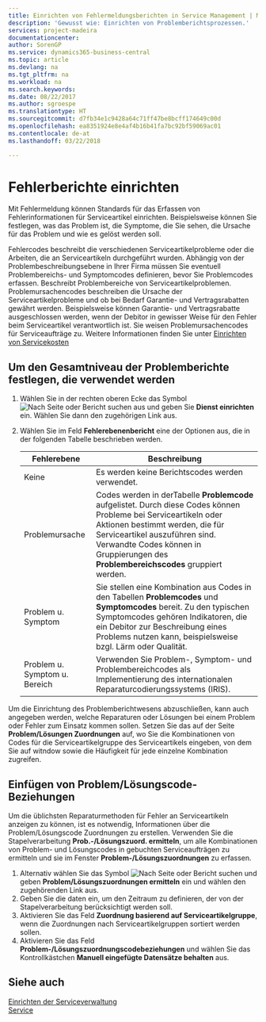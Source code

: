 ```yaml
---
title: Einrichten von Fehlermeldungsberichten in Service Management | Microsoft Docs
description: 'Gewusst wie: Einrichten von Problemberichtsprozessen.'
services: project-madeira
documentationcenter: 
author: SorenGP
ms.service: dynamics365-business-central
ms.topic: article
ms.devlang: na
ms.tgt_pltfrm: na
ms.workload: na
ms.search.keywords: 
ms.date: 08/22/2017
ms.author: sgroespe
ms.translationtype: HT
ms.sourcegitcommit: d7fb34e1c9428a64c71ff47be8bcff174649c00d
ms.openlocfilehash: ea8351924e8e4af4b16b41fa7bc92bf59069ac01
ms.contentlocale: de-at
ms.lasthandoff: 03/22/2018

---
```


# <a name="set-up-fault-reporting"></a>Fehlerberichte einrichten
Mit Fehlermeldung können Standards für das Erfassen von Fehlerinformationen für Serviceartikel einrichten. Beispielsweise können Sie festlegen, was das Problem ist, die Symptome, die Sie sehen, die Ursache für das Problem und wie es gelöst werden soll.  

Fehlercodes beschreibt die verschiedenen Serviceartikelprobleme oder die Arbeiten, die an Serviceartikeln durchgeführt wurden. Abhängig von der Problembeschreibungsebene in Ihrer Firma müssen Sie eventuell Problembereichs- und Symptomcodes definieren, bevor Sie Problemcodes erfassen. Beschreibt Problembereiche von Serviceartikelproblemen. Problemursachencodes beschreiben die Ursache der Serviceartikelprobleme und ob bei Bedarf Garantie- und Vertragsrabatten gewährt werden. Beispielsweise können Garantie- und Vertragsrabatte ausgeschlossen werden, wenn der Debitor in gewisser Weise für den Fehler beim Serviceartikel verantwortlich ist. Sie weisen Problemursachencodes für Serviceaufträge zu. Weitere Informationen finden Sie unter [Einrichten von Servicekosten](service-how-to-work-on-service-tasks.md)  

## <a name="to-specify-the-overall-level-of-fault-reporting-to-use"></a>Um den Gesamtniveau der Problemberichte festlegen, die verwendet werden
1. Wählen Sie in der rechten oberen Ecke das Symbol ![Nach Seite oder Bericht suchen](media/ui-search/search_small.png "Nach Seite oder Bericht suchen") aus und geben Sie **Dienst einrichten** ein. Wählen Sie dann den zugehörigen Link aus. 
2. Wählen Sie im Feld **Fehlerebenenbericht** eine der Optionen aus, die in der folgenden Tabelle beschrieben werden.  
  
    |**Fehlerebene**|**Beschreibung**|  
    |------------|-------------|  
    |Keine | Es werden keine Berichtscodes werden verwendet.|  
    |Problemursache | Codes werden in derTabelle **Problemcode** aufgelistet. Durch diese Codes können Probleme bei Serviceartikeln oder Aktionen bestimmt werden, die für Serviceartikel auszuführen sind. Verwandte Codes können in Gruppierungen des **Problembereichscodes** gruppiert werden.|  
    |Problem u. Symptom | Sie stellen eine Kombination aus Codes in den Tabellen **Problemcodes** und **Symptomcodes** bereit. Zu den typischen Symptomcodes gehören Indikatoren, die ein Debitor zur Beschreibung eines Problems nutzen kann, beispielsweise bzgl. Lärm oder Qualität.|  
    |Problem u. Symptom u. Bereich | Verwenden Sie Problem-, Symptom- und Problembereichcodes als Implementierung des internationalen Reparaturcodierungssystems (IRIS).|  
  
Um die Einrichtung des Problemberichtwesens abzuschließen, kann auch angegeben werden, welche Reparaturen oder Lösungen bei einem Problem oder Fehler zum Einsatz kommen sollen. Setzen Sie das auf der Seite **Problem/Lösungen Zuordnungen** auf, wo Sie die Kombinationen von Codes für die Serviceartikelgruppe des Serviceartikels eingeben, von dem Sie auf witndow sowie die Häufigkeit für jede einzelne Kombination zugreifen.

## <a name="to-create-fault-and-resolution-code-relationships"></a>Einfügen von Problem/Lösungscode-Beziehungen
<!--this needs to go in a working with topic-->
Um die üblichsten Reparaturmethoden für Fehler an Serviceartikeln anzeigen zu können, ist es notwendig, Informationen über die Problem/Lösungscode Zuordnungen zu erstellen. Verwenden Sie die Stapelverarbeitung **Prob.-/Lösungszuord. ermitteln**, um alle Kombinationen von Problem- und Lösungscodes in gebuchten Serviceaufträgen zu ermitteln und sie im Fenster **Problem-/Lösungszuordnungen** zu erfassen. 
  
1. Alternativ wählen Sie das Symbol ![Nach Seite oder Bericht suchen](media/ui-search/search_small.png "Nach Seite oder Bericht suchen") und geben **Problem/Lösungszuordnungen ermitteln** ein und wählen den zugehörenden Link aus.  
2. Geben Sie die daten ein, um den Zeitraum zu definieren, der von der Stapelverarbeitung berücksichtigt werden soll.  
3. Aktivieren Sie das Feld **Zuordnung basierend auf Serviceartikelgruppe**, wenn die Zuordnungen nach Serviceartikelgruppen sortiert werden sollen.  
4. Aktivieren Sie das Feld **Problem-/Lösungszuordnungscodebeziehungen** und wählen Sie das Kontrollkästchen **Manuell eingefügte Datensätze behalten** aus.  

## <a name="see-also"></a>Siehe auch
[Einrichten der Serviceverwaltung](service-setup-service.md)  
[Service](service-service.md)  

